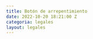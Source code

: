 ```yaml
---
title: Botón de arrepentimiento
date: 2022-10-20 18:21:00 Z
categoria: legales
layout: legales
---
```


